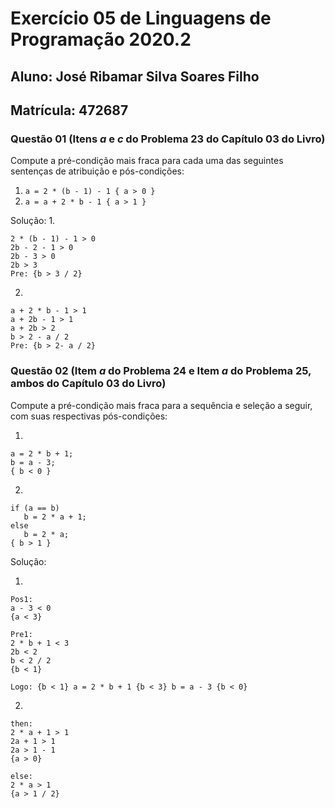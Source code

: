 # Exercício 05 de Linguagens de Programação 2020.2

## Aluno: José Ribamar Silva Soares Filho
## Matrícula: 472687

### Questão 01 (Itens _a_ e _c_ do Problema 23 do Capítulo 03 do Livro)

Compute a pré-condição mais fraca para cada uma das seguintes sentenças de atribuição e pós-condições:

1. ``` a = 2 * (b - 1) - 1 { a > 0 } ```
2. ``` a = a + 2 * b - 1 { a > 1 } ```

Solução:
1. 
```
2 * (b - 1) - 1 > 0
2b - 2 - 1 > 0
2b - 3 > 0
2b > 3
Pre: {b > 3 / 2}
```

2.
```
a + 2 * b - 1 > 1
a + 2b - 1 > 1
a + 2b > 2
b > 2 - a / 2
Pre: {b > 2- a / 2}
```

### Questão 02 (Item _a_ do Problema 24 e Item _a_ do Problema 25, ambos do Capítulo 03 do Livro)

Compute a pré-condição mais fraca para a sequência e seleção a seguir, com suas respectivas pós-condições:

1. 
``` 
a = 2 * b + 1;
b = a - 3;
{ b < 0 }
```

2. 
```
if (a == b)
   b = 2 * a + 1;
else
   b = 2 * a;
{ b > 1 }
```

Solução:

1.
```
Pos1: 
a - 3 < 0
{a < 3}

Pre1:
2 * b + 1 < 3
2b < 2
b < 2 / 2
{b < 1}

Logo: {b < 1} a = 2 * b + 1 {b < 3} b = a - 3 {b < 0}
```
2.
```
then:
2 * a + 1 > 1
2a + 1 > 1
2a > 1 - 1
{a > 0}

else:
2 * a > 1
{a > 1 / 2}

```
